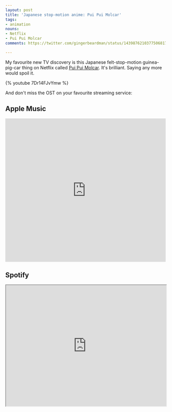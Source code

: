 ```yaml
---
layout: post
title: 'Japanese stop-motion anime: Pui Pui Molcar'
tags:
- animation
nouns:
- Netflix
- Pui Pui Molcar
comments: https://twitter.com/gingerbeardman/status/1439876210377506817

---
```


My favourite new TV discovery is this Japanese felt-stop-motion guinea-pig-car thing on Netflix called [Pui Pui Molcar](https://twitter.com/molcar_anime). It's brilliant. Saying any more would spoil it.

{% youtube 7Dr14FJvYmw %}

And don't miss the OST on your favourite streaming service:

## Apple Music
<iframe allow="autoplay *; encrypted-media *; fullscreen *" frameborder="0" height="450" style="width:100%;overflow:hidden;background:transparent;" sandbox="allow-forms allow-popups allow-same-origin allow-scripts allow-storage-access-by-user-activation allow-top-navigation-by-user-activation" src="https://embed.music.apple.com/gb/album/pui-pui%E3%83%A2%E3%83%AB%E3%82%AB%E3%83%BC-sound-track-album/1571435566"></iframe>

## Spotify
<iframe src="https://open.spotify.com/embed/album/74aJ8QuaOQbWWRfczIT6a7" width="100%" height="380" allowfullscreen="" allow="autoplay; clipboard-write; encrypted-media; fullscreen; picture-in-picture"></iframe>
